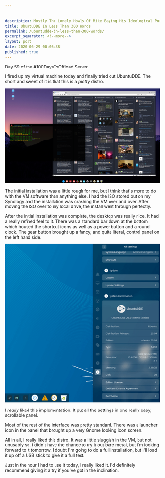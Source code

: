 ```yaml
---


description: Mostly The Lonely Howls Of Mike Baying His Ideological Purity At The Moon
title: UbuntuDDE In Less Than 300 Words
permalink: /ubuntudde-in-less-than-300-words/
excerpt_separator: <!--more-->
layout: post
date: 2020-06-29 00:05:38
published: true
---
```


Day 59 of the #100DaysToOffload Series:

I fired up my virtual machine today and finally tried out UbuntuDDE. The short and sweet of it is that this is a _pretty_ distro.

<!--more-->

![](/assets/images/ORJEly5.png)

The initial installation was a little rough for me, but I think that's more to do with the VM software than anything else. I had the ISO stored out on my Synology and the installation was crashing the VM over and over. After moving the ISO over to my local drive, the install went through perfectly.

After the initial installation was complete, the desktop was really nice. It had a really refined feel to it. There was a standard bar down at the bottom which housed the shortcut icons as well as a power button and a round clock. The gear button brought up a fancy, and quite literal, control panel on the left hand side.

![](/assets/images/d7hlKVH.png)

I _really_ liked this implementation. It put all the settings in one really easy, scrollable panel. 

Most of the rest of the interface was pretty standard. There was a launcher icon in the panel that brought up a very Gnome looking icon screen.

All in all, I really liked this distro. It was a little sluggish in the VM, but not unusably so. I didn't have the chance to try it out bare metal, but I'm looking forward to it tomorrow. I doubt I'm going to do a full installation, but I'll load it up off a USB stick to give it a full test.

Just in the hour I had to use it today, I really liked it. I'd definitely recommend giving it a try if you've got in the inclination.
